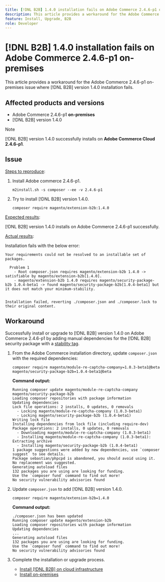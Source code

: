 ```yaml
---
title: [!DNL B2B] 1.4.0 installation fails on Adobe Commerce 2.4.6-p1 on-premises
description: This article provides a workaround for the Adobe Commerce 2.4.6-p1 on-premises issue where [!DNL B2B] version 1.4.0 installation fails.
feature: Install, Upgrade, B2B
role: Developer
---
```

# [!DNL B2B] 1.4.0 installation fails on Adobe Commerce 2.4.6-p1 on-premises

This article provides a workaround for the Adobe Commerce 2.4.6-p1 on-premises issue where [!DNL B2B] version 1.4.0 installation fails.

## Affected products and versions

* Adobe Commerce 2.4.6-p1 **on-premises**
* [!DNL B2B] version 1.4.0

>[!NOTE]
>
>[!DNL B2B] version 1.4.0 successfully installs on **Adobe Commerce Cloud 2.4.6-p1**.

## Issue

 <u>Steps to reproduce</u>:

1. Install Adobe commerce 2.4.6-p1.

    ```terminal
    m2install.sh -s composer --ee -v 2.4.6-p1
    ```

1. Try to install [!DNL B2B] version 1.4.0.

    ```terminal
    composer require magento/extension-b2b:1.4.0
    ```

 <u>Expected results</u>:

[!DNL B2B] version 1.4.0 installs on Adobe Commerce 2.4.6-p1 successfully.

 <u>Actual results</u>:

Installation fails with the below error:

```terminal
Your requirements could not be resolved to an installable set of packages.

  Problem 1
    - Root composer.json requires magento/extension-b2b 1.4.0 -> satisfiable by magento/extension-b2b[1.4.0].
    - magento/extension-b2b 1.4.0 requires magento/security-package-b2b 1.0.4-beta1 -> found magento/security-package-b2b[1.0.4-beta1] but it does not match your minimum-stability.


Installation failed, reverting ./composer.json and ./composer.lock to their original content.
```

## Workaround

Successfully install or upgrade to [!DNL B2B] version 1.4.0 on Adobe Commerce 2.4.6-p1 by adding manual dependencies for the [!DNL B2B] security package with a [stability tag](https://getcomposer.org/doc/04-schema.md#package-links).

1. From the Adobe Commerce installation directory, update `composer.json` with the required dependencies:

   ```terminal
   composer require magento/module-re-captcha-company=1.0.3-beta1@beta magento/security-package-b2b=1.0.4-beta1@beta
   ```

   **Command output:**

   ```terminal
   Running composer update magento/module-re-captcha-company magento/security-package-b2b
   Loading composer repositories with package information
   Updating dependencies
   Lock file operations: 2 installs, 0 updates, 0 removals
     - Locking magento/module-re-captcha-company (1.0.3-beta1)
     - Locking magento/security-package-b2b (1.0.4-beta1)
   Writing lock file
   Installing dependencies from lock file (including require-dev)
   Package operations: 2 installs, 0 updates, 0 removals
     - Downloading magento/module-re-captcha-company (1.0.3-beta1)
     - Installing magento/module-re-captcha-company (1.0.3-beta1): Extracting archive
     - Installing magento/security-package-b2b (1.0.4-beta1)
   1 package suggestions were added by new dependencies, use `composer suggest` to see details.
   Package sebastian/phpcpd is abandoned, you should avoid using it. No replacement was suggested.
   Generating autoload files
   132 packages you are using are looking for funding.
   Use the `composer fund` command to find out more!
   No security vulnerability advisories found
   ```

1. Update `composer.json` to add [!DNL B2B] version 1.4.0.

   ```terminal
   composer require magento/extension-b2b=1.4.0
   ```

   **Command output:**

   ```terminal
   ./composer.json has been updated
   Running composer update magento/extension-b2b
   Loading composer repositories with package information
   Updating dependencies
   ...
   Generating autoload files
   132 packages you are using are looking for funding.
   Use the `composer fund` command to find out more!
   No security vulnerability advisories found
   ```

1. Complete the installation or upgrade process.

   * [Install [!DNL B2B] on cloud infrastructure](https://experienceleague.adobe.com/docs/commerce-cloud-service/user-guide/configure-store/b2b-module.html)
   * [Install on-premises](https://experienceleague.adobe.com/docs/commerce-admin/b2b/install.html)
